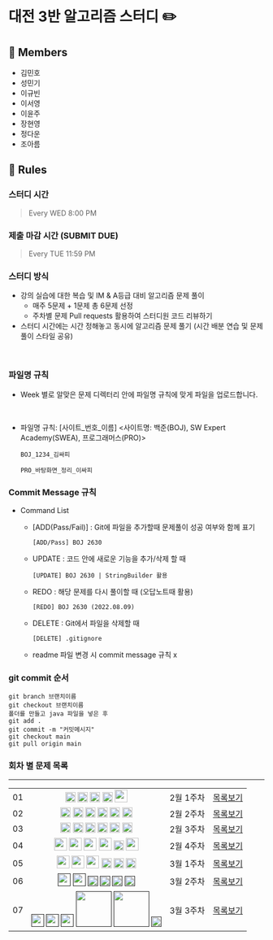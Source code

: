 # 대전 3반 알고리즘 스터디 ✏️
## 👥 Members
- 김민호
- 성민기
- 이규빈
- 이서영
- 이윤주
- 장현영
- 정다운
- 조아름



## 👋 Rules 
### 스터디 시간 
> Every WED 8:00 PM

### 제출 마감 시간 (SUBMIT DUE)
> Every TUE 11:59 PM

### 스터디 방식

- 강의 실습에 대한 복습 및 IM & A등급 대비 알고리즘 문제 풀이
    - 매주 5문제 + 1문제 총 6문제 선정     
    - 주차별 문제 Pull requests 활용하여 스터디원 코드 리뷰하기 
- 스터디 시간에는 시간 정해놓고 동시에 알고리즘 문제 풀기 (시간 배분 연습 및 문제 풀이 스타일 공유)
<br>

### 파일명 규칙
- Week 별로 알맞은 문제 디렉터리 안에 파일명 규칙에 맞게 파일을 업로드합니다.
<br>

- 파일명 규칙: [사이트_번호_이름] <사이트명: 백준(BOJ), SW Expert Academy(SWEA), 프로그래머스(PRO)>


    ```
    BOJ_1234_김싸피
    ```
    ```
    PRO_바탕화면_정리_이싸피
    ```

### Commit Message 규칙

- Command List
  - [ADD(Pass/Fail)] : Git에 파일을 추가할때 문제풀이 성공 여부와 함께 표기
  

      ```
      [ADD/Pass] BOJ 2630
      ```
  - UPDATE : 코드 안에 새로운 기능을 추가/삭제 할 때
  

      ```
      [UPDATE] BOJ 2630 | StringBuilder 활용
      ```
  - REDO : 해당 문제를 다시 풀이할 때 (오답노트때 활용)
  

      ```
      [REDO] BOJ 2630 (2022.08.09)
      ```

  - DELETE : Git에서 파일을 삭제할 때
  

      ```
      [DELETE] .gitignore
      ```
  - readme 파일 변경 시 commit message 규칙 x

### git commit 순서
```
git branch 브랜치이름
git checkout 브랜치이름
폴더를 만들고 java 파일을 넣은 후
git add .
git commit -m "커밋메시지"
git checkout main
git pull origin main
```



### 회차 별 문제 목록
---
<table align="center">
    <tr>
        <td align="center">01</td>
        <td align="center">
          <a href="https://www.acmicpc.net/problem/1296"><img src="https://d2gd6pc034wcta.cloudfront.net/tier/5.svg" class="solvedac-tier" width=20px></a>
          <a href="https://www.acmicpc.net/problem/2160"><img src="https://d2gd6pc034wcta.cloudfront.net/tier/5.svg" class="solvedac-tier" width=20px></a>
          <a href="https://www.acmicpc.net/problem/10163"><img src="https://d2gd6pc034wcta.cloudfront.net/tier/5.svg" class="solvedac-tier" width=20px></a>
          <a href="https://www.acmicpc.net/problem/27522"><img src="https://d2gd6pc034wcta.cloudfront.net/tier/4.svg" class="solvedac-tier" width=20px></a>
          <a href="https://school.programmers.co.kr/learn/courses/30/lessons/161990"><img src="https://cdn4.iconfinder.com/data/icons/flat-design-security-set-one/24/security-level-1-512.png"  width=25px></a>
        </td>
        <td align="center">2월 1주차</td>
        <td align="center"><a href="https://github.com/11th-D3-algorithmStudy/CodingTest/tree/main/week01">목록보기</a>
        </td>
    </tr>
    <tr>
        <td align="center">02</td>
        <td align="center">
          <a href="https://www.jungol.co.kr/problem/1037"><img src="https://d2gd6pc034wcta.cloudfront.net/tier/3.svg" class="solvedac-tier" width=20px></a>
          <a href="https://www.acmicpc.net/problem/8958"><img src="https://d2gd6pc034wcta.cloudfront.net/tier/4.svg" class="solvedac-tier" width=20px></a>
          <a href="https://www.acmicpc.net/problem/11399"><img src="https://d2gd6pc034wcta.cloudfront.net/tier/7.svg" class="solvedac-tier" width=20px></a>
          <a href="https://www.acmicpc.net/problem/12789"><img src="https://d2gd6pc034wcta.cloudfront.net/tier/8.svg" class="solvedac-tier" width=20px></a>
          <a href="https://www.acmicpc.net/problem/24511"><img src="https://d2gd6pc034wcta.cloudfront.net/tier/8.svg" class="solvedac-tier" width=20px></a>
          <a href="https://www.acmicpc.net/problem/17070"><img src="https://d2gd6pc034wcta.cloudfront.net/tier/11.svg" class="solvedac-tier" width=20px></a>
        </td>
        <td align="center">2월 2주차</td>
        <td align="center"><a href="https://github.com/11th-D3-algorithmStudy/CodingTest/tree/main/week02">목록보기</a></td>
    </tr>
    <tr>
        <td align="center">03</td>
        <td align="center">
          <a href="https://www.acmicpc.net/problem/2798"><img src="https://d2gd6pc034wcta.cloudfront.net/tier/4.svg" class="solvedac-tier" width=20px></a>
          <a href="https://www.acmicpc.net/problem/2941"><img src="https://d2gd6pc034wcta.cloudfront.net/tier/6.svg" class="solvedac-tier" width=20px></a>
          <a href="https://www.acmicpc.net/problem/2567"><img src="https://d2gd6pc034wcta.cloudfront.net/tier/7.svg" class="solvedac-tier" width=20px></a>
          <a href="https://www.acmicpc.net/problem/1406"><img src="https://d2gd6pc034wcta.cloudfront.net/tier/9.svg" class="solvedac-tier" width=20px></a>
          <a href="https://www.acmicpc.net/problem/11725"><img src="https://d2gd6pc034wcta.cloudfront.net/tier/9.svg" class="solvedac-tier" width=20px></a>
          <a href="https://www.acmicpc.net/problem/17281"><img src="https://d2gd6pc034wcta.cloudfront.net/tier/12.svg" class="solvedac-tier" width=20px></a>
        </td>
        <td align="center">2월 3주차</td>
        <td align="center"><a href="https://github.com/11th-D3-algorithmStudy/CodingTest/tree/main/week03">목록보기</a></td>
    </tr>
    <tr>
        <td align="center">04</td>
        <td align="center">
          <a href="https://swexpertacademy.com/main/code/problem/problemDetail.do?contestProbId=AV5PTeo6AHUDFAUq"><img src="https://cdn4.iconfinder.com/data/icons/flat-design-security-set-one/24/security-level-2-512.png"  width=25px></a>
          <a href="https://swexpertacademy.com/main/code/problem/problemDetail.do?contestProbId=AV5PpoFaAS4DFAUq"><img src="https://cdn4.iconfinder.com/data/icons/flat-design-security-set-one/24/security-level-2-512.png"  width=25px></a>
          <a href="https://swexpertacademy.com/main/code/userProblem/userProblemDetail.do?contestProbId=AXSHJueab1oDFAQT"><img src="https://cdn4.iconfinder.com/data/icons/flat-design-security-set-one/24/security-level-2-512.png"  width=25px></a>
          <a href="https://swexpertacademy.com/main/code/userProblem/userProblemDetail.do?contestProbId=AYYlGU56XOkDFARc"><img src="https://cdn4.iconfinder.com/data/icons/flat-design-security-set-one/24/security-level-2-512.png"  width=25px></a>
          <a href="https://www.acmicpc.net/problem/2527"><img src="https://d2gd6pc034wcta.cloudfront.net/tier/10.svg" class="solvedac-tier" width=20px></a>
          <a href="https://school.programmers.co.kr/learn/courses/30/lessons/161990"><img src="https://cdn4.iconfinder.com/data/icons/flat-design-security-set-one/24/security-level-4-512.png"  width=25px></a>
        </td>
        <td align="center">2월 4주차</td>
        <td align="center"><a href="https://github.com/11th-D3-algorithmStudy/CodingTest/tree/main/week04">목록보기</a></td>
    </tr>
    <tr>
        <td align="center">05</td>
        <td align="center">
          <a href="https://swexpertacademy.com/main/code/problem/problemDetail.do?contestProbId=AWIsY84KEPMDFAWN"><img src="https://cdn4.iconfinder.com/data/icons/flat-design-security-set-one/24/security-level-3-512.png"  width=25px></a>
          <a href="https://swexpertacademy.com/main/code/problem/problemDetail.do?contestProbId=AWuSgKpqmooDFASy"><img src="https://cdn4.iconfinder.com/data/icons/flat-design-security-set-one/24/security-level-3-512.png"  width=25px></a>
          <a href="https://swexpertacademy.com/main/code/problem/problemDetail.do?contestProbId=AWl0ZQ8qn7UDFAXz"><img src="https://cdn4.iconfinder.com/data/icons/flat-design-security-set-one/24/security-level-3-512.png"  width=25px></a>
          <a href="https://www.acmicpc.net/problem/2210"><img src="https://d2gd6pc034wcta.cloudfront.net/tier/9.svg"  width=20px></a>
          <a href="https://www.acmicpc.net/problem/19637"><img src="https://d2gd6pc034wcta.cloudfront.net/tier/8.svg" class="solvedac-tier" width=20px></a>
          <a href="https://www.acmicpc.net/problem/15686"><img src="https://d2gd6pc034wcta.cloudfront.net/tier/11.svg"  width=20px></a>
        </td>
        <td align="center">3월 1주차</td>
        <td align="center"><a href="https://github.com/11th-D3-algorithmStudy/CodingTest/tree/main/week05">목록보기</a></td>
    </tr>
    <tr>
    <td align="center">06</td>
    <td align="center">
        <a href=""><img src="https://cdn4.iconfinder.com/data/icons/flat-design-security-set-one/24/security-level-4-512.png"  width=25px></a>
        <a href=""><img src="https://cdn4.iconfinder.com/data/icons/flat-design-security-set-one/24/security-level-4-512.png"  width=25px></a>
        <a href=""><img src="https://d2gd6pc034wcta.cloudfront.net/tier/7.svg"  width=20px></a>
        <a href=""><img src="https://d2gd6pc034wcta.cloudfront.net/tier/8.svg"  width=20px></a>
        <a href=""><img src="https://d2gd6pc034wcta.cloudfront.net/tier/10.svg"  width=20px></a>
        <a href=""><img src="https://d2gd6pc034wcta.cloudfront.net/tier/11.svg"  width=20px></a>
    </td>
    <td align="center">3월 2주차</td>
    <td align="center"><a href="https://github.com/11th-D3-algorithmStudy/CodingTest/tree/main/week06">목록보기</a></td>
    </tr>
    <tr>
    <td align="center">07</td>
    <td align="center">
        <a href=""><img src="https://cdn4.iconfinder.com/data/icons/flat-design-security-set-one/24/security-level-4-512.png"  width=25px></a>
        <a href=""><img src="https://cdn4.iconfinder.com/data/icons/flat-design-security-set-one/24/security-level-4-512.png"  width=25px></a>
        <a href=""><img src="https://cdn4.iconfinder.com/data/icons/flat-design-security-set-one/24/security-level-4-512.png"  width=25px></a>
        <a href=""><img src="https://softeer.ai/images/common/level-3.svg"  width=70px></a>
        <a href=""><img src="https://softeer.ai/images/common/level-3.svg"  width=70px></a>
        <a href=""><img src="https://d2gd6pc034wcta.cloudfront.net/tier/7.svg"  width=20px></a>
    </td>
    <td align="center">3월 3주차</td>
    <td align="center"><a href="https://github.com/11th-D3-algorithmStudy/CodingTest/tree/main/week07">목록보기</a></td>
    </tr>
</table>

